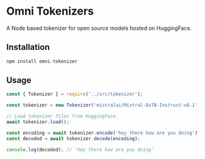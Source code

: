 # Omni Tokenizers

A Node based tokenizer for open source models hosted on HuggingFace.

## Installation

```bash
npm install omni-tokenizer
```

## Usage

```js
const { Tokenizer } = require('../src/tokenizer');

const tokenizer = new Tokenizer('mistralai/Mixtral-8x7B-Instruct-v0.1');

// Load tokenizer files from HuggingFace.
await tokenizer.load();

const encoding = await tokenizer.encode('hey there how are you doing');
const decoded = await tokenizer.decode(encoding);

console.log(decoded); // 'hey there how are you doing'
```
